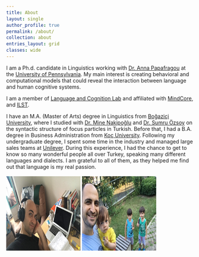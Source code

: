 ```yaml
---
title: About
layout: single
author_profile: true
permalink: /about/
collection: about
entries_layout: grid
classes: wide
---
```



I am a Ph.d. candidate in Linguistics working with <a href="https://www.langcoglab.com/people">Dr. Anna Papafragou</a> at the <a href="https://www.ling.upenn.edu/">University of Pennsylvania</a>. My main interest is creating behavioral and computational models that could reveal the interaction between language and human cognitive systems. 
<space>
<p>I am a member of <a href="https://www.langcoglab.com/"> Language and Cognition Lab</a> and affiliated with <a href="https://mindcore.sas.upenn.edu"> MindCore</a>,  and <a href="https://web.sas.upenn.edu/langscience/"> ILST</a>.</p> 
<space>
<p>I have an M.A. (Master of Arts) degree in Linguistics from <a href="https://linguistics.boun.edu.tr//">Boğaziçi University</a>, where I studied with <a href="https://linguistics.boun.edu.tr/mine-nakipoglu/">Dr. Mine Nakipoğlu</a> and <a href="https://linguistics.boun.edu.tr/sumru-ozsoy/">Dr. Sumru Özsoy</a> on the syntactic structure of focus particles in Turkish. 

<space>
Before that, I had a B.A. degree in Business Administration from <a href="https://www.ku.edu.tr/en/">Koç University</a>. Following my undergraduate degree, I spent some time in the industry and managed large sales teams at <a href="https://www.unilever.com/">Unilever</a>. During this experience, I had the chance to get to know so many wonderful people all over Turkey, speaking many different languages and dialects. I am grateful to all of them, as they helped me find out that language is my real passion.<br>

<br>


<img align="center" src="/assets/images/picture1.jpg" alt="Ugurcan Vurgun" style="width:200px;height:200px;">

<img align="center" src="/assets/images/picture4.jpg" alt="Ugurcan Vurgun" style="width:200px;height:200px;">


